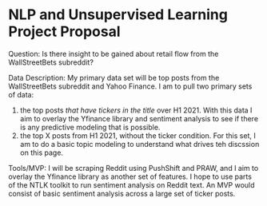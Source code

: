 # NLP and Unsupervised Learning Project Proposal 

Question: 
Is there insight to be gained about retail flow from the WallStreetBets subreddit? 

Data Description: 
My primary data set will be top posts from the WallStreetBets subreddit and Yahoo Finance. I am to pull two primary sets of data: 
1) the top posts *that have tickers in the title* over H1 2021. With this data I aim to overlay the Yfinance library and sentiment analysis to see if there is any predictive modeling that is possible. 
2) the top X posts from H1 2021, without the ticker condition. For this set, I am to do a basic topic modeling to understand what drives teh discssion on this page. 


Tools/MVP: 
I will be scraping Reddit using PushShift and PRAW, and I aim to overlay the Yfinance library as another set of features. I hope to use parts of the NTLK toolkit to run sentiment analysis on Reddit text. An MVP would consist of basic sentiment analysis across a large set of ticker posts. 
